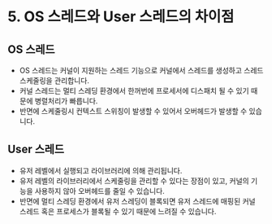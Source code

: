 # 5. OS 스레드와 User 스레드의 차이점

## OS 스레드

- OS 스레드는 커널이 지원하는 스레드 기능으로 커널에서 스레드를 생성하고 스레드 스케줄링을 관리합니다.
- 커널 스레드는 멀티 스레딩 환경에서 한꺼번에 프로세서에 디스패치 될 수 있기 때문에 병렬처리가 빠릅니다.
- 반면에 스케줄링시 컨텍스트 스위칭이 발생할 수 있어서 오버헤드가 발생할 수 있습니다.

## User 스레드

- 유저 레벨에서 실행되고 라이브러리에 의해 관리됩니다.
- 유저 레벨의 라이브러리에서 스케줄링을 관리할 수 있다는 장점이 있고, 커널의 기능을 사용하지 않아 오버헤드를 줄일 수 있습니다.
- 반면에 멀티 스레딩 환경에서 유저 스레딩이 블록되면 유저 스레드에 매핑된 커널 스레드 혹은 프로세스가 블록될 수 있기 때문에 느려질 수 있습니다.